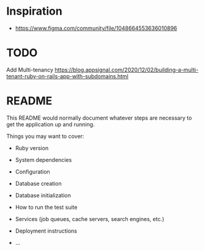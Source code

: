 # Inspiration

* https://www.figma.com/community/file/1048664553636010896

# TODO

Add Multi-tenancy https://blog.appsignal.com/2020/12/02/building-a-multi-tenant-ruby-on-rails-app-with-subdomains.html

# README

This README would normally document whatever steps are necessary to get the
application up and running.

Things you may want to cover:

* Ruby version

* System dependencies

* Configuration

* Database creation

* Database initialization

* How to run the test suite

* Services (job queues, cache servers, search engines, etc.)

* Deployment instructions

* ...
